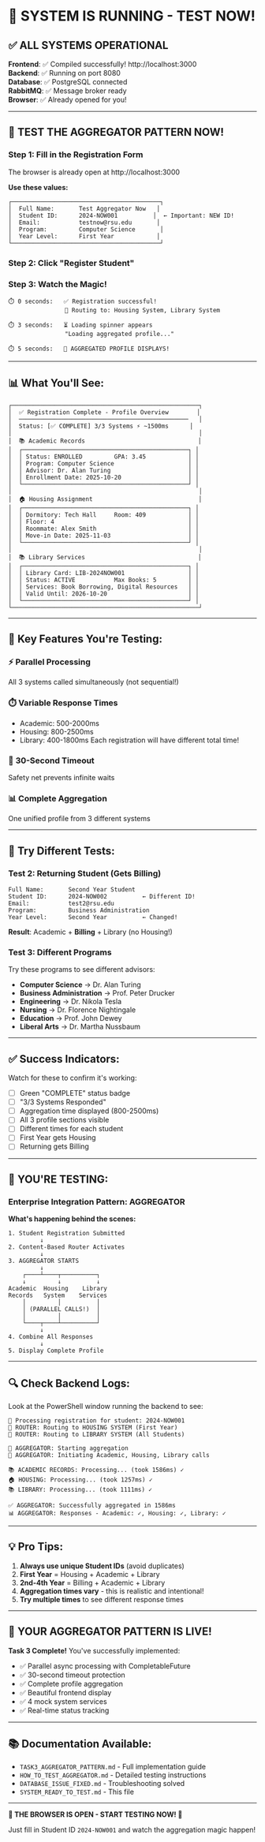 # 🎉 SYSTEM IS RUNNING - TEST NOW!

## ✅ ALL SYSTEMS OPERATIONAL

**Frontend**: ✅ Compiled successfully! http://localhost:3000  
**Backend**: ✅ Running on port 8080  
**Database**: ✅ PostgreSQL connected  
**RabbitMQ**: ✅ Message broker ready  
**Browser**: ✅ Already opened for you!

---

## 🚀 TEST THE AGGREGATOR PATTERN NOW!

### **Step 1: Fill in the Registration Form**

The browser is already open at http://localhost:3000

**Use these values:**

```
┌──────────────────────────────────────────┐
│  Full Name:       Test Aggregator Now   │
│  Student ID:      2024-NOW001          │  ← Important: NEW ID!
│  Email:           testnow@rsu.edu       │
│  Program:         Computer Science       │
│  Year Level:      First Year            │
└──────────────────────────────────────────┘
```

### **Step 2: Click "Register Student"**

### **Step 3: Watch the Magic!**

```
⏱️ 0 seconds:   ✅ Registration successful!
                🔀 Routing to: Housing System, Library System

⏱️ 3 seconds:   ⏳ Loading spinner appears
                "Loading aggregated profile..."

⏱️ 5 seconds:   🎉 AGGREGATED PROFILE DISPLAYS!
```

---

## 📊 What You'll See:

```
┌─────────────────────────────────────────────────────┐
│  ✅ Registration Complete - Profile Overview        │
│  ────────────────────────────────────────────────   │
│  Status: [✅ COMPLETE] 3/3 Systems ⚡ ~1500ms      │
│                                                     │
│  📚 Academic Records                                │
│  ┌───────────────────────────────────────────────┐ │
│  │ Status: ENROLLED         GPA: 3.45            │ │
│  │ Program: Computer Science                     │ │
│  │ Advisor: Dr. Alan Turing                      │ │
│  │ Enrollment Date: 2025-10-20                   │ │
│  └───────────────────────────────────────────────┘ │
│                                                     │
│  🏠 Housing Assignment                              │
│  ┌───────────────────────────────────────────────┐ │
│  │ Dormitory: Tech Hall     Room: 409            │ │
│  │ Floor: 4                                      │ │
│  │ Roommate: Alex Smith                          │ │
│  │ Move-in Date: 2025-11-03                      │ │
│  └───────────────────────────────────────────────┘ │
│                                                     │
│  📚 Library Services                                │
│  ┌───────────────────────────────────────────────┐ │
│  │ Library Card: LIB-2024NOW001                  │ │
│  │ Status: ACTIVE           Max Books: 5         │ │
│  │ Services: Book Borrowing, Digital Resources   │ │
│  │ Valid Until: 2026-10-20                       │ │
│  └───────────────────────────────────────────────┘ │
└─────────────────────────────────────────────────────┘
```

---

## 🎯 Key Features You're Testing:

### ⚡ **Parallel Processing**
All 3 systems called simultaneously (not sequential!)

### ⏱️ **Variable Response Times**
- Academic: 500-2000ms
- Housing: 800-2500ms
- Library: 400-1800ms
Each registration will have different total time!

### 🔄 **30-Second Timeout**
Safety net prevents infinite waits

### 📊 **Complete Aggregation**
One unified profile from 3 different systems

---

## 🧪 Try Different Tests:

### **Test 2: Returning Student (Gets Billing)**

```
Full Name:       Second Year Student
Student ID:      2024-NOW002          ← Different ID!
Email:           test2@rsu.edu
Program:         Business Administration
Year Level:      Second Year          ← Changed!
```

**Result**: Academic + **Billing** + Library (no Housing!)

### **Test 3: Different Programs**

Try these programs to see different advisors:
- **Computer Science** → Dr. Alan Turing
- **Business Administration** → Prof. Peter Drucker
- **Engineering** → Dr. Nikola Tesla
- **Nursing** → Dr. Florence Nightingale
- **Education** → Prof. John Dewey
- **Liberal Arts** → Dr. Martha Nussbaum

---

## ✅ Success Indicators:

Watch for these to confirm it's working:

- [ ] Green "COMPLETE" status badge
- [ ] "3/3 Systems Responded"
- [ ] Aggregation time displayed (800-2500ms)
- [ ] All 3 profile sections visible
- [ ] Different times for each student
- [ ] First Year gets Housing
- [ ] Returning gets Billing

---

## 🎊 YOU'RE TESTING:

### **Enterprise Integration Pattern: AGGREGATOR**

**What's happening behind the scenes:**

```
1. Student Registration Submitted
         ↓
2. Content-Based Router Activates
         ↓
3. AGGREGATOR STARTS
         ↓
    ┌────┴────┬──────────┐
    ↓         ↓          ↓
Academic  Housing    Library
Records   System    Services
    │         │          │
    │ (PARALLEL CALLS!)  │
    │         │          │
    └────┬────┴──────────┘
         ↓
4. Combine All Responses
         ↓
5. Display Complete Profile
```

---

## 🔍 Check Backend Logs:

Look at the PowerShell window running the backend to see:

```
📨 Processing registration for student: 2024-NOW001
🔀 ROUTER: Routing to HOUSING SYSTEM (First Year)
🔀 ROUTER: Routing to LIBRARY SYSTEM (All Students)

🔄 AGGREGATOR: Starting aggregation
🔄 AGGREGATOR: Initiating Academic, Housing, Library calls

📚 ACADEMIC RECORDS: Processing... (took 1586ms) ✓
🏠 HOUSING: Processing... (took 1257ms) ✓
📚 LIBRARY: Processing... (took 1111ms) ✓

✅ AGGREGATOR: Successfully aggregated in 1586ms
📊 AGGREGATOR: Responses - Academic: ✓, Housing: ✓, Library: ✓
```

---

## 💡 Pro Tips:

1. **Always use unique Student IDs** (avoid duplicates)
2. **First Year** = Housing + Academic + Library
3. **2nd-4th Year** = Billing + Academic + Library
4. **Aggregation times vary** - this is realistic and intentional!
5. **Try multiple times** to see different response times

---

## 🎉 YOUR AGGREGATOR PATTERN IS LIVE!

**Task 3 Complete!** You've successfully implemented:
- ✅ Parallel async processing with CompletableFuture
- ✅ 30-second timeout protection
- ✅ Complete profile aggregation
- ✅ Beautiful frontend display
- ✅ 4 mock system services
- ✅ Real-time status tracking

---

## 📚 Documentation Available:

- `TASK3_AGGREGATOR_PATTERN.md` - Full implementation guide
- `HOW_TO_TEST_AGGREGATOR.md` - Detailed testing instructions
- `DATABASE_ISSUE_FIXED.md` - Troubleshooting solved
- `SYSTEM_READY_TO_TEST.md` - This file

---

**🎊 THE BROWSER IS OPEN - START TESTING NOW! 🚀**

Just fill in Student ID `2024-NOW001` and watch the aggregation magic happen!
